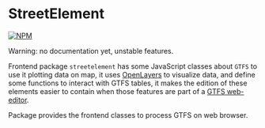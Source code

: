 # StreetElement

[![NPM](https://nodei.co/npm/streetelement.png?downloads=true)](https://www.npmjs.com/package/streetelement)

Warning: no documentation yet, unstable features.

Frontend package `streetelement` has some JavaScript classes about `GTFS` to use it plotting data on map, it uses [OpenLayers](https://www.npmjs.com/package/ol) to visualize data, and define some functions to interact with GTFS tables, it makes the edition of these elements easier to contain when those features are part of a [GTFS web-editor](https://github.com/jeancahu/GTFS_shapes_editor_JS).

Package provides the frontend classes to process GTFS on web browser.

